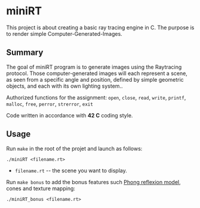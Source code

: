 # miniRT
This project is about creating a basic ray tracing engine in C. The purpose is to render simple Computer-Generated-Images.

##  Summary

The goal of miniRT program is to generate images using the Raytracing protocol. Those computer-generated images will each represent a scene, as seen from a specific angle and position, defined by simple geometric objects, and each with its own lighting system..

Authorized functions for the assignment: `open`, `close`, `read`, `write`, `printf`, `malloc`, `free`, `perror`, `strerror`, `exit`

Code written in accordance with **42 C** coding style.

##  Usage

Run `make` in the root of the projet and launch as follows:

    ./miniRT <filename.rt>

- `filename.rt` -- the scene you want to display.

Run `make bonus` to add the bonus features such [Phong reflexion model](https://en.wikipedia.org/wiki/Phong_reflection_model "Phong reflexion model"), cones and texture mapping:

    ./miniRT_bonus <filename.rt>
